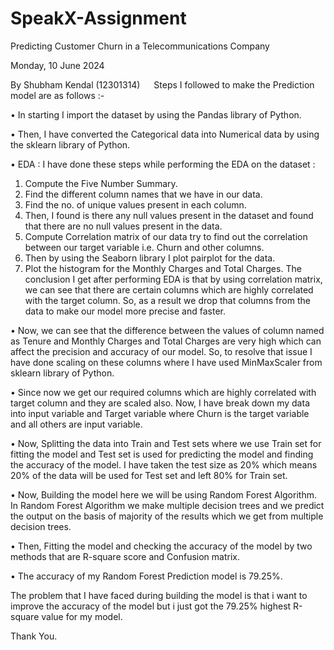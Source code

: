 # SpeakX-Assignment

Predicting Customer Churn in a Telecommunications Company

Monday, 10 June 2024

By Shubham Kendal (12301314)
 
Steps I followed to make the Prediction model are as follows :-

•	In starting I import the dataset by using the Pandas library of Python.


•	Then, I have converted the Categorical data into Numerical data by using the sklearn library of Python.

•	EDA : I have done these steps while performing the EDA on the dataset :
1.	Compute the Five Number Summary.
2.	Find the different column names that we have in our data.
3.	Find the no. of unique values present in each column.
4.	Then, I found is there any null values present in the dataset and found that there are no null values present in the data.
5.	Compute Correlation matrix of our data try to find out the correlation between our target variable i.e. Churn and other columns.
6.	Then by using the Seaborn library I plot pairplot for the data.
7.	Plot the histogram for the Monthly Charges and Total Charges.
 The conclusion I get after performing EDA is that by using correlation matrix, we can see that there are certain columns which are highly correlated with the target column. So, as a result we drop that columns from the data to make our model more precise and faster.

•	Now, we can see that the difference between the values of column named as Tenure and Monthly Charges and Total Charges are very high which can affect the precision and accuracy of our model. So, to resolve that issue I have done scaling on these columns where I have used MinMaxScaler from sklearn  library of Python.

•	Since now we get our required columns which are highly correlated with target column and they are scaled also. Now, I have break down my data into input variable and Target variable where Churn is the target variable and all others are input variable.

•	Now, Splitting the data into Train and Test sets where we use Train set for fitting the model and Test set is used for predicting the  model and finding the accuracy of the model. I have taken the test size as 20% which means 20% of the data will be used for Test set and left 80% for Train set.

•	Now, Building the model here we will be using Random Forest Algorithm. In Random Forest Algorithm we make multiple decision trees and we predict the output on the basis of majority of the results which we get from multiple decision trees.

•	Then, Fitting the model and checking the accuracy of the model by two methods that are R-square score and Confusion matrix.

•	The accuracy of my Random Forest Prediction model is 79.25%.

The problem that I have faced during building the model is that i want to improve the accuracy of the model but i just got the 79.25% highest R-square value for my model.

Thank You.
